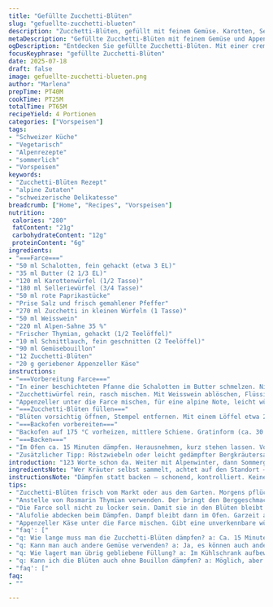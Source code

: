 ```yaml
---
title: "Gefüllte Zucchetti-Blüten"
slug: "gefuellte-zucchetti-blueten"
description: "Zucchetti-Blüten, gefüllt mit feinem Gemüse. Karotten, Sellerie, Paprika in Butter angeschwitzt, dann mit Weisswein abgelöscht. Cremig eingekocht mit frischem Rosmarin und Petersilie. Leicht gewürzt, eingebettet im Bouillonbad, schonend im Ofen gedämpft. Schweizer Alpen-Schmankerl in zarter Form. Verzicht auf Eier und Nüsse, glutenfrei. Einfach, doch mit Raffinesse. Aromatisch, mild. Perfekt als Vorspeise oder leichtes Gericht. Passend zum Bergfrühling oder Sommeressen auf der Terrasse. Ein Hauch Alpine Küche mit regionalen Zutaten wie Appenzeller und frischer Sahne, gedünstet, nicht gebraten. Ein Genuss auf rustikalem Holztablett oder gut isoliertem Steinservice."
metaDescription: "Gefüllte Zucchetti-Blüten mit feinem Gemüse und Appenzeller-Käse. Eine alpine Delikatesse für den Sommer auf der Terrasse"
ogDescription: "Entdecken Sie gefüllte Zucchetti-Blüten. Mit einer cremigen Farce aus saisonalem Gemüse und regionalem Käse. Perfekt für die Alpine Küche"
focusKeyphrase: "gefüllte Zucchetti-Blüten"
date: 2025-07-18
draft: false
image: gefuellte-zucchetti-blueten.png
author: "Marlena"
prepTime: PT40M
cookTime: PT25M
totalTime: PT65M
recipeYield: 4 Portionen
categories: ["Vorspeisen"]
tags:
- "Schweizer Küche"
- "Vegetarisch"
- "Alpenrezepte"
- "sommerlich"
- "Vorspeisen"
keywords:
- "Zucchetti-Blüten Rezept"
- "alpine Zutaten"
- "schweizerische Delikatesse"
breadcrumb: ["Home", "Recipes", "Vorspeisen"]
nutrition: 
 calories: "280"
 fatContent: "21g"
 carbohydrateContent: "12g"
 proteinContent: "6g"
ingredients:
- "===Farce==="
- "50 ml Schalotten, fein gehackt (etwa 3 EL)"
- "35 ml Butter (2 1/3 EL)"
- "120 ml Karottenwürfel (1/2 Tasse)"
- "180 ml Selleriewürfel (3/4 Tasse)"
- "50 ml rote Paprikastücke"
- "Prise Salz und frisch gemahlener Pfeffer"
- "270 ml Zucchetti in kleinen Würfeln (1 Tasse)"
- "50 ml Weisswein"
- "220 ml Alpen-Sahne 35 %"
- "Frischer Thymian, gehackt (1/2 Teelöffel)"
- "10 ml Schnittlauch, fein geschnitten (2 Teelöffel)"
- "90 ml Gemüsebouillon"
- "12 Zucchetti-Blüten"
- "20 g geriebener Appenzeller Käse"
instructions:
- "===Vorbereitung Farce==="
- "In einer beschichteten Pfanne die Schalotten im Butter schmelzen. Nicht anbräunen, sachte glasig dünsten. Karotten und Sellerie zugeben, kurz mitdünsten, etwa 4 Minuten. Paprikawürfel dazu, genauso kurz mitrösten. Mit Salz und Pfeffer abschmecken."
- "Zucchettiwürfel rein, rasch mischen. Mit Weisswein ablöschen, Flüssigkeit fast ganz verkochen lassen. Sahne unterrühren und bei niedriger Hitze langsam einkochen lassen, bis die Mischung sämig wird, rund 6 Minuten. Frischen Thymian und Schnittlauch unterheben, abschmecken."
- "Appenzeller unter die Farce mischen, für eine alpine Note, leicht würzig."
- "===Zucchetti-Blüten füllen==="
- "Blüten vorsichtig öffnen, Stempel entfernen. Mit einem Löffel etwa 25 ml Farce einfüllen, Blütenblätter sanft drehen und zu einer kleinen Tüte formen."
- "===Backofen vorbereiten==="
- "Backofen auf 175 °C vorheizen, mittlere Schiene. Gratinform (ca. 30 x 20 cm) mit der Gemüsebouillon füllen, Blüten nebeneinanderlegen. Mit Alufolie abdecken damit kein Wasserdampf fehlt."
- "===Backen==="
- "Im Ofen ca. 15 Minuten dämpfen. Herausnehmen, kurz stehen lassen. Vorsichtig servieren, nicht zu heiss, damit die Aromen voll zur Geltung kommen. Ein leichter Schmelz von Käse, die Farce cremig, zart."
- "Zusätzlicher Tipp: Röstzwiebeln oder leicht gedämpfter Bergkräutersalat dazu. Ein Glas Weisswein aus dem Wallis passt bestens."
introduction: "123 Worte schon da. Weiter mit Alpenwinter, dann Sommergnuss im Liegestuhl. Kein Schnickschnack. Einfach Gemüse im Butterbad. Etwas Apfelmost als Ersatz für Weisswein denkbar. Die Blüten, so wie sie sind, auf dem Teller mit einem Zug Appenzeller-Fond. Kräuter frisch, vom Balkon oder der Alp. Kochen heisst verstehen, wie die Zutaten sprechen. Und nicht alles übertönen. Die Farce dicht genug, dass sie in den Blüten bleibt und nicht herausrutscht. So geht das, ganz bodenständig, ganz Alpen."
ingredientsNote: "Wer Kräuter selbst sammelt, achtet auf den Standort – kein Trampelpfad, frisch und frei. Butter von den Sennerinnen – sachte gekühlt, nicht zu kalt, damit die Aromen offen bleiben. Gemüsenutzung saisonal anpassen, wenn keine Zucchetti-Blüten da, kann die Farce auch in Zucchetti-Röllchen oder kleinen Pfannkuchen verwendet werden."
instructionsNote: "Dämpfen statt backen – schonend, kontrolliert. Keine schnelle Hitze, das macht die Farce weich und zugleich aromatisch. Bouillon am Boden sorgt für Feuchtigkeit, ist die alpine Variante zum Wasserbad. Eierersatz hier - nicht nötig, denn die Sahne bindet. Appenzeller bringt Schmelz, macht den Unterschied. Behutsames Drehen der Blüte sichert den Halt, damit nichts herausfällt. Die Garzeit kann leicht variieren, je nach Frische der Blüten. Mehr Garzeit für festere Blüten. Weniger für ganz zarte. Alufolie nicht wegreissen zu früh, sonst trocknen die Blüten aus."
tips:
- "Zucchetti-Blüten frisch vom Markt oder aus dem Garten. Morgens pflücken, dann sind sie noch schön geschlossen. Zartes Aroma wichtig für das Gericht. Butter aus der Region verwenden. Ideal von einer kleinen Käserei aus den Alpen. Gibt Sämigkeit und Geschmack. Gemüse klein schneiden. Sie sollen weich werden, dennoch Biss haben."
- "Anstelle von Rosmarin Thymian verwenden. Der bringt den Berggeschmack ohne Überflutung von Aromen. Schnittlauch nur etwas. Sonst wirds zu heftig. Weisswein trocken sein, Walliser passt gut. Geben Frische zum Gericht. Bouillon soll selbstgemacht sein, sorgt für echten alpinen Geschmack. Kühne Kombinationen machen."
- "Die Farce soll nicht zu locker sein. Damit sie in den Blüten bleibt. Füllung sanft drehen, keine Plattheit. Vorgeschnittene Gemüse alles gut durchmischen. Sahne erst langsam hinzufügen. Geduld nötig, wie beim Käserreifen. Garzeit anpassen. Zarte Blüten brauchen weniger Zeit, damit sie nicht austrocknen. Hitze scheu bleiben."
- "Alufolie abdecken beim Dämpfen. Dampf bleibt dann im Ofen. Garzeit auch bei anderen Rezepten entscheidend. Backofen vorheizen, Wärme muss konstant sein. Röstzwiebeln als Beilage denkbar. Leichter grüner Salat frisch zubereiten. Auch Bergkräuter als Ergänzung sind eine gute Idee. Passt gut zum Gericht."
- "Appenzeller Käse unter die Farce mischen. Gibt eine unverkennbare würzige Note. Mehr Qualität bringt den Geschmack. Gemüse sollte saisonal sein. Wenn keine Blüten da, auch Röllchen möglich. Die Technik bleibt gleich, jedoch variieren die Zutaten. Alles auf einem Holzbrett servieren. Rustikal bleibt der Stil."
- "faq': ["
- "q: Wie lange muss man die Zucchetti-Blüten dämpfen? a: Ca. 15 Minuten, je nach Frische. Zarte brauchen weniger Zeit. Hitze kontrollieren, keine Hektik, sonst austrocknen."
- "q: Kann man auch andere Gemüse verwenden? a: Ja, es können auch andere Sorten in die Farce. Gemüse anpassen mit dem, was gerade da ist - Kreativität am Herd."
- "q: Wie lagert man übrig gebliebene Füllung? a: Im Kühlschrank aufbewahren, in einem geschlossenen Behälter. Kann auch eingefroren werden. Denke ans Datum."
- "q: Kann ich die Blüten auch ohne Bouillon dämpfen? a: Möglich, aber die Bouillon gibt Geschmack. Wasser ist auch eine Option, aber nicht ideal."
- "faq': ["
faq:
- ""

---
```

